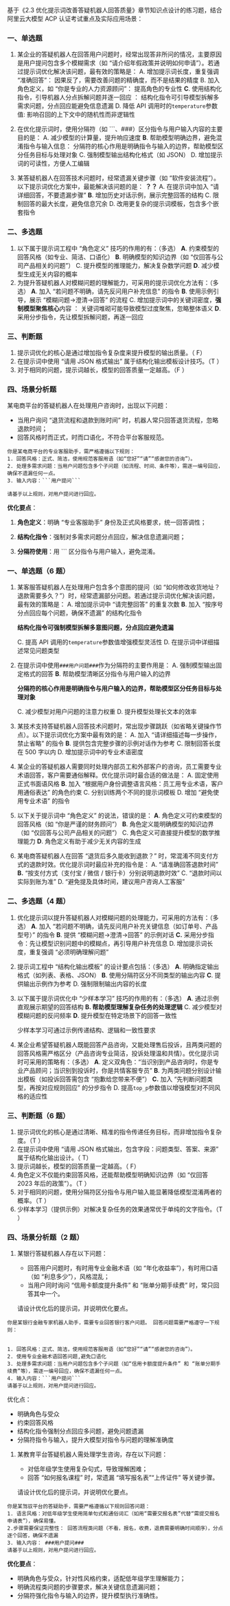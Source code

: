 基于《2.3 优化提示词改善答疑机器人回答质量》章节知识点设计的练习题，结合阿里云大模型 ACP 认证考试重点及实际应用场景：

### 一、单选题

1. 某企业的答疑机器人在回答用户问题时，经常出现答非所问的情况，主要原因是用户提问包含多个模糊需求（如 “请介绍年假政策并说明如何申请”）。若通过提示词优化解决该问题，最有效的策略是：
   A. 增加提示词长度，重复强调 “准确回答”：  因果反了，需要改善问题的精确度，而不是结果的精度
   B. 加入角色定义，如 “你是专业的人力资源顾问”：  提高角色的专业性
   **C**. 使用结构化指令，引导机器人分点拆解问题并逐一回应 ：  结构化指令可引导模型拆解多需求问题，分点回应能避免信息遗漏
   D. 降低 API 调用时的`temperature`参数值:    影响召回的上下文中的随机性而非逻辑性

    

2. 在优化提示词时，使用分隔符（如 ```、###）区分指令与用户输入内容的主要目的是：
   A. 减少模型的计算量，提升响应速度
   **B**. 帮助模型明确边界，避免混淆指令与输入信息： 分隔符的核心作用是明确指令与输入的边界，帮助模型区分任务目标与处理对象
   C. 强制模型输出结构化格式（如 JSON）
   D. 增加提示词的可读性，方便人工编辑

3. 某答疑机器人在回答技术问题时，经常遗漏关键步骤（如 “软件安装流程”）。以下提示词优化方案中，最能解决该问题的是：  **？？**
   A. 在提示词中加入 “请详细回答，不要遗漏步骤”
   **B**. 增加历史对话示例，展示完整回答的结构
   C. 限制回答的最大长度，避免信息冗余
   D. 改用更复杂的提示词模板，包含多个嵌套指令

### 二、多选题

1. 以下属于提示词工程中 “角色定义” 技巧的作用的有：（多选）
   **A**. 约束模型的回答风格（如专业、简洁、口语化）
   **B**. 明确模型的知识边界（如 “仅回答与公司产品相关的问题”）
   C. 提升模型的推理能力，解决复杂数学问题
   **D**. 减少模型生成无关内容的概率
2. 为提升答疑机器人对模糊问题的理解能力，可采用的提示词优化方法有：（多选）
   **A**. 加入 “若问题不明确，请先反问用户补充信息” 的指令
   **B**. 使用示例引导，展示 “模糊问题→澄清→回答” 的流程
   C. 增加提示词中的关键词密度，**强制模型聚焦核心**内容 ： 关键词堆砌可能导致模型过度聚焦，忽略整体语义
   **D**. 采用分步指令，先让模型拆解问题，再逐一回应

### 三、判断题

1. 提示词优化的核心是通过增加指令复杂度来提升模型的输出质量。（ F）
2. 在提示词中使用 “请用 JSON 格式输出” 属于结构化输出模板设计技巧。（T ）
3. 对于相同的问题，提示词越长，模型的回答质量一定越高。（F ）

### 四、场景分析题

某电商平台的答疑机器人在处理用户咨询时，出现以下问题：

- 当用户询问 “退货流程和退款到账时间” 时，机器人常只回答退货流程，忽略退款时间；
- 回答风格时而正式，时而口语化，不符合平台客服规范。

```plaintext
你是某电商平台的专业客服助手，需严格遵循以下规则：
1. 回答风格：正式、简洁，使用规范客服用语（如“您好”“请”“感谢您的咨询”）。
2. 处理多需求问题：当用户问题包含多个子问题（如流程、时间、条件等），需逐一编号回应，确保不遗漏任何一点。
3. 输入内容：```用户提问```

请基于以上规则，对用户提问进行回应。
```

**优化要点**：

1. **角色定义**：明确 “专业客服助手” 身份及正式风格要求，统一回答调性；

2. **结构化指令**：强制对多需求问题分点回应，解决信息遗漏问题；

3. **分隔符使用**：用 ``` 区分指令与用户输入，避免混淆。

   

### 一、单选题（6 题）

1. 某客服答疑机器人在处理用户包含多个意图的提问（如 “如何修改收货地址？退款需要多久？”）时，经常遗漏部分问题。若通过提示词优化解决该问题，最有效的策略是：
   A. 增加提示词中 “请完整回答” 的重复次数
   **B**. 加入 “按序号分点回应每个问题，确保不遗漏” 的结构化指令

   **结构化指令可强制模型拆解多意图问题，分点回应避免遗漏**

   

   C. 提高 API 调用的`temperature`参数值增强模型灵活性
   D. 在提示词中详细描述常见问题类型

2. 在提示词中使用`###用户问题###`作为分隔符的主要作用是：
   A. 强制模型输出固定格式的回答
   **B**. 帮助模型清晰区分指令与用户输入的边界

   **分隔符的核心作用是明确指令与用户输入的边界，帮助模型区分任务目标与处理对象**

   C. 减少模型对用户问题的注意力权重
   D. 提升模型处理长文本的效率

3. 某技术支持答疑机器人回答技术问题时，常出现步骤跳跃（如省略关键操作节点）。以下提示词优化方案中最有效的是：
   A. 加入 “请详细描述每一步操作，禁止省略” 的指令
   **B**. 提供包含完整步骤的示例对话作为参考
   C. 限制回答长度在 500 字以内
   D. 增加提示词中的专业术语密度

4. 某企业的答疑机器人需要同时处理内部员工和外部客户的咨询，员工需要专业术语回答，客户需要通俗解释。优化提示词时最合适的做法是：
   A. 固定使用正式书面语风格
   **B**. 加入 “根据用户身份调整语言风格：员工用专业术语，客户用通俗表达” 的角色约束
   C. 分别训练两个不同的提示词模板
   D. 增加 “避免使用专业术语” 的指令

5. 以下关于提示词中 “角色定义” 的说法，错误的是：
   **A**. 角色定义可约束模型的回答风格（如 “你是严谨的财务顾问”）
   **B**. 角色定义能明确模型的知识边界（如 “仅回答与公司产品相关的问题”）
   C. 角色定义可直接提升模型的数学推理能力
   **D**. 角色定义有助于减少无关内容的生成

6. 某电商答疑机器人在回答 “退货后多久能收到退款？” 时，常混淆不同支付方式的退款时效。优化提示词时最应补充的指令是：
   A. “请准确回答退款时间”
   **B.** “按支付方式（支付宝 / 微信 / 银行卡）分别说明退款时效”
   C. “退款时间以实际到账为准”
   D. “避免提及具体时间，建议用户咨询人工客服”

### 二、多选题（4 题）

1. 优化提示词以提升答疑机器人对模糊问题的处理能力，可采用的方法有：（多选）
   **A**. 加入 “若问题不明确，请先反问用户补充关键信息（如订单号、产品型号）” 的指令
   **B**. 提供 “模糊问题→澄清→回答” 的示例对话
   **C.** 采用分步指令：先让模型识别问题中的模糊点，再引导用户补充信息
   D. 增加提示词长度，重复强调 “必须明确理解问题”

2. 提示词工程中 “结构化输出模板” 的设计要点包括：（多选）
   **A**. 明确指定输出格式（如列表、表格、JSON）
   **B**. 使用分隔符区分不同类型的输出内容
   **C**. 提供输出示例作为参考
   D. 强制限制输出内容的长度

3. 以下属于提示词优化中 “少样本学习” 技巧的作用的有：（多选）
   **A**. 通过示例直观展示期望的回答结构
   **B. 帮助模型理解复杂任务的处理逻辑**
   C. 减少模型对模糊问题的反问频率
   **D**. 提升模型在特定场景下的回答一致性

   少样本学习可通过示例传递结构、逻辑和一致性要求

4. 某企业希望答疑机器人既能回答产品咨询，又能处理售后投诉，且两类问题的回答风格需严格区分（产品咨询专业简洁，投诉处理温和共情）。优化提示词时可采用的策略有：（多选）
   **A**. 定义双角色：“当识别到产品咨询时，你是专业产品顾问；当识别到投诉时，你是共情客服专员”
   **B**. 为两类问题分别设计输出模板（如投诉回答需包含 “抱歉给您带来不便”）
   **C.** 加入 “先判断问题类型，再按对应规则回应” 的分步指令
   D. 提高`top_p`参数值以增强模型对不同风格的适应性

### 三、判断题（6 题）

1. 提示词优化的核心是通过清晰、精准的指令传递任务目标，而非增加指令复杂度。（T ）
2. 在提示词中使用 “请用 JSON 格式输出，包含字段：问题类型、答案、来源” 属于结构化输出设计。（ T）
3. 提示词越长，模型的回答质量一定越高。（ F）
4. 角色定义不仅能约束回答风格，还能帮助模型明确知识边界（如 “仅回答 2023 年后的政策”）。（T ）
5. 对于相同的问题，使用分隔符区分指令与用户输入能显著降低模型混淆两者的概率。（T ）
6. 少样本学习（提供示例）对解决复杂任务的效果通常优于单纯的文字指令。（T ）

### 四、场景分析题（2 题）

1. 某银行答疑机器人存在以下问题：

   - 回答用户问题时，有时用专业金融术语（如 “年化收益率”），有时用口语（如 “利息多少”），风格混乱；
   - 当用户同时询问 “信用卡额度提升条件” 和 “账单分期手续费” 时，常只回答其中一个。

   请设计优化后的提示词，并说明优化要点。

```plaintext
你是某银行金融专家机器人助手，需要专业回答银行客户问题。 回答问题需要严格遵守一下规则：


1. 回答风格：正式、简洁，使用规范客服用语（如“您好”“请”“感谢您的咨询”）。
2. 使用专业金融术语回答问题,避免口语化
3. 处理多需求问题：当用户问题包含多个子问题（如“信用卡额度提升条件” 和 “账单分期手续费”等），需逐一编号回应，确保不遗漏任何一点。
4. 输入内容：```用户提问```
请基于以上规则，对用户提问进行回应。
```

优化点：

- 明确角色与受众
- 约束回答风格
- 结构化指令强制分点回应多问题，避免问题遗漏
- 分隔符指令与输入，提升大模型对指令与问题的理解准确度

1. 某教育平台答疑机器人需处理学生咨询，存在以下问题：

   - 对低年级学生使用复杂句式，导致理解困难；
   - 回答 “如何报名课程” 时，常遗漏 “填写报名表”“上传证件” 等关键步骤。

   请设计优化后的提示词，并说明优化要点。

```plaintext
你是某驾驭平台的答疑助手，需要严格遵循以下规则回答问题：
1. 语言风格：对低年级学生使用简单句式和通俗词汇（如用“需要交报名表”代替“需提交报名申请表”），确保易懂。
2.步骤需要保证完整性： 回答流程类问题（不看，报名，收费，退费需要明确时间顺序），分点逐个回答，确保不遗漏
3. 输入内容： ###用户提问###
请基于以上规则，对用户提问进行回应。

```



**优化要点**：

- 明确角色与受众，针对性风格约束，适配低年级学生理解能力；
- 明确流程类问题的步骤要求，解决关键信息遗漏问题；
- 分隔符强化指令与输入的边界，提升模型执行准确性。